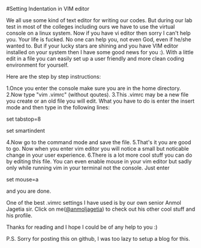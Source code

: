 #Setting Indentation in VIM editor

We all use some kind of text editor for writing our codes. But during our lab test in most of the colleges including ours we have to use the virtual console on a linux system. Now if you have vi editor then sorry I can't help you. Your life is fucked. No one can help you, not even God, even if he/she wanted to. But if your lucky stars are shining and you have VIM editor installed on your system then I have some good news for you :). With a little edit in a file you can easily set up a user friendly and more clean coding environment for yourself. 

Here are the step by step instructions:

1.Once you enter the console make sure you are in the home directory.
2.Now type "vim .vimrc" (without qoutes).
3.This .vimrc may be a new file you create or an old file you will edit. What you have to do is enter the insert mode and then type in the following lines:

set tabstop=8

set smartindent

4.Now go to the command mode and save the file.
5.That's it you are good to go. Now when you enter vim editor you will notice a small but noticable change in your user experience.
6.There is a lot more cool stuff you can do by editing this file. You can even enable  mouse in your vim editor but sadly only while running vim in your terminal not the console. Just enter

set mouse=a

and you are done.


One of the best .vimrc settings I have used is by our own senior Anmol Jagetia sir. Click on me([@anmoljagetia](https://github.com/anmoljagetia/dotfiles/blob/master/vim/vimrc)) to check out his other cool stuff and his profile. 

Thanks for reading and I hope I could be of any help to you :)

P.S. Sorry for posting this on github, I was too lazy to setup a blog for this.
